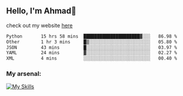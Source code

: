 
## Hello, I'm Ahmad👋

check out my website [here](https://ahmadalwi.com/)

<!--START_SECTION:waka-->

```txt
Python       15 hrs 58 mins  █████████████████████▓░░░   86.98 %
Other        1 hr 3 mins     █▒░░░░░░░░░░░░░░░░░░░░░░░   05.80 %
JSON         43 mins         █░░░░░░░░░░░░░░░░░░░░░░░░   03.97 %
YAML         24 mins         ▓░░░░░░░░░░░░░░░░░░░░░░░░   02.27 %
XML          4 mins          ░░░░░░░░░░░░░░░░░░░░░░░░░   00.40 %
```

<!--END_SECTION:waka-->

### My arsenal:

[![My Skills](https://skillicons.dev/icons?i=js,ts,py,go,react,nextjs,svelte,nodejs,django,tailwind,html,css,sass,firebase,mongodb,postgres,mysql,redis,git,github,docker,vscode,figma,godot)](https://skillicons.dev)
